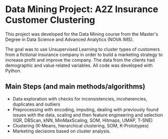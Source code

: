 # Data Mining Project: A2Z Insurance Customer Clustering

This project was developed for the Data Mining course from the Master's Degree in Data Science and Advanced Analytics (NOVA IMS).

The goal was to use Unsupervised Learning to cluster types of customers from a fictional insurance company in order to build a marketing strategy to increase profit and improve the company. The data from the clients had demographic and value related variables. All code was developed with Python.

## Main Steps (and main methods/algorithms)

- Data exploration with checks for inconsistencies, incoherencies, duplicates and outliers
- Preprocessing with encoding, imputing, dealing with previously found issues with the data, scaling and then feature engineering and selection (IQR, DBScan, kNN, MinMaxScaling, SOM, Hitmaps, UMAP, T-SNE)
- Clustering (K-Means, hierarchical clustering, SOM, K-Prototypes) 
- Marketing decisions based on cluster analysis.
